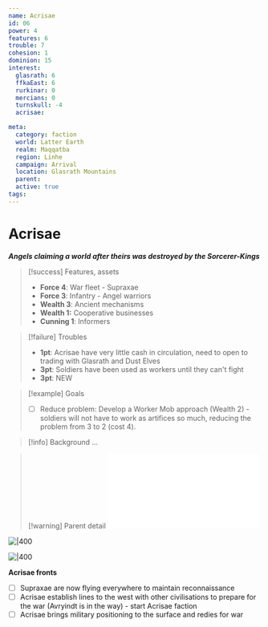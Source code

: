 ```yaml
---
name: Acrisae
id: 06
power: 4 
features: 6 
trouble: 7
cohesion: 1
dominion: 15
interest:
  glasrath: 6
  ffkaEast: 6
  rurkinar: 0
  mercians: 0
  turnskull: -4
  acrisae: 

meta:
  category: faction
  world: Latter Earth
  realm: Maqqatba
  region: Linhe
  campaign: Arrival
  location: Glasrath Mountains
  parent: 
  active: true
tags: 
---
```

# Acrisae
***Angels claiming a world after theirs was destroyed by the Sorcerer-Kings***


> [!success] Features, assets
> - **Force 4**: War fleet - Supraxae
> - **Force 3**: Infantry - Angel warriors
> - **Wealth 3**: Ancient mechanisms
> - **Wealth 1:** Cooperative businesses
> - **Cunning 1**: Informers

> [!failure] Troubles
> - **1pt**: Acrisae have very little cash in circulation, need to open to trading with Glasrath and Dust Elves
> - **3pt**: Soldiers have been used as workers until they can't fight
> - **3pt**: NEW

> [!example] Goals
> - [ ] Reduce problem: Develop a Worker Mob approach (Wealth 2) - soldiers will not have to work as artifices so much, reducing the problem from 3 to 2 (cost 4).

> [!info] Background
> ...

> [!warning] Parent detail
> ![Acrisae](_published/arrival/context.md#Acrisae)


![|400](https://i.imgur.com/9Cc4Byq.png)

![|400](https://i.imgur.com/UTK3e3W.png)

**Acrisae fronts**
- [ ] Supraxae are now flying everywhere to maintain reconnaissance 
- [ ] Acrisae establish lines to the west with other civilisations to prepare for the war (Avryindt is in the way) - start Acrisae faction
- [ ] Acrisae brings military positioning to the surface and redies for war
